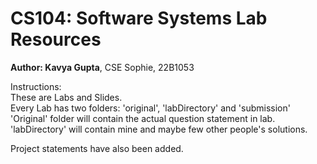 # CS104: Software Systems Lab Resources

**Author: Kavya Gupta**, CSE Sophie, 22B1053

Instructions:<br/>
These are Labs and Slides.<br/>
Every Lab has two folders: 'original', 'labDirectory' and 'submission'<br>
'Original' folder will contain the actual question statement in lab.<br/>
'labDirectory' will contain mine and maybe few other people's solutions.<br/>

Project statements have also been added.
